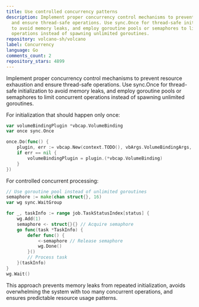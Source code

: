 ```yaml
---
title: Use controlled concurrency patterns
description: Implement proper concurrency control mechanisms to prevent resource exhaustion
  and ensure thread-safe operations. Use sync.Once for thread-safe initialization
  to avoid memory leaks, and employ goroutine pools or semaphores to limit concurrent
  operations instead of spawning unlimited goroutines.
repository: volcano-sh/volcano
label: Concurrency
language: Go
comments_count: 2
repository_stars: 4899
---
```


Implement proper concurrency control mechanisms to prevent resource exhaustion and ensure thread-safe operations. Use sync.Once for thread-safe initialization to avoid memory leaks, and employ goroutine pools or semaphores to limit concurrent operations instead of spawning unlimited goroutines.

For initialization that should happen only once:
```go
var volumeBindingPlugin *vbcap.VolumeBinding
var once sync.Once

once.Do(func() {
    plugin, err := vbcap.New(context.TODO(), vbArgs.VolumeBindingArgs, handle, features)
    if err == nil {
        volumeBindingPlugin = plugin.(*vbcap.VolumeBinding)
    }
})
```

For controlled concurrent processing:
```go
// Use goroutine pool instead of unlimited goroutines
semaphore := make(chan struct{}, 16)
var wg sync.WaitGroup

for _, taskInfo := range job.TaskStatusIndex[status] {
    wg.Add(1)
    semaphore <- struct{}{} // Acquire semaphore
    go func(task *TaskInfo) {
        defer func() {
            <-semaphore // Release semaphore
            wg.Done()
        }()
        // Process task
    }(taskInfo)
}
wg.Wait()
```

This approach prevents memory leaks from repeated initialization, avoids overwhelming the system with too many concurrent operations, and ensures predictable resource usage patterns.